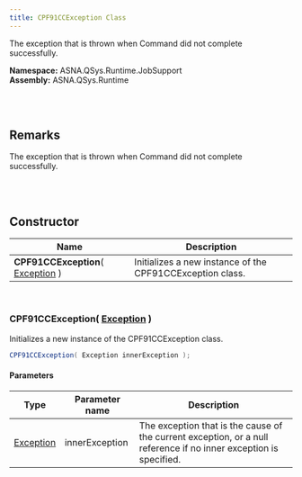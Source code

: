 ```yaml
---
title: CPF91CCException Class
---
```


The exception that is thrown when Command did not complete successfully.

**Namespace:** ASNA.QSys.Runtime.JobSupport <br/>
**Assembly:** ASNA.QSys.Runtime

<br>
<br>

## Remarks

The exception that is thrown when Command did not complete successfully.

[//]: # ($$TODO: Complete the Remarks section.)

<br>
<br>

## Constructor

| Name |  Description 
| --- | --- 
| **CPF91CCException**( [Exception](https://docs.microsoft.com/en-us/dotnet/api/system.exception) ) | Initializes a new instance of the CPF91CCException class.

<br>

### CPF91CCException( [Exception](https://docs.microsoft.com/en-us/dotnet/api/system.exception) )

Initializes a new instance of the CPF91CCException class.

```cs
CPF91CCException( Exception innerException );
```

#### Parameters

| Type | Parameter name | Description
| --- | --- | ---
| [Exception](https://docs.microsoft.com/en-us/dotnet/api/system.exception) | innerException | The exception that is the cause of the current exception, or a null reference if no inner exception is specified. 

<br>


<br>
<br>

